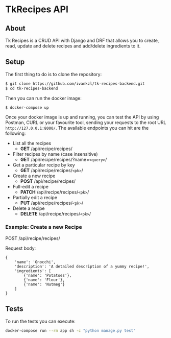 # TkRecipes API

## About

Tk Recipes is a CRUD API with Django and DRF that allows you to create, read, update and delete recipes and add/delete ingredients to it.

## Setup

The first thing to do is to clone the repository:

```sh
$ git clone https://github.com/ivankzl/tk-recipes-backend.git
$ cd tk-recipes-backend
```

Then you can run the docker image:


```sh
$ docker-compose up
```

Once your docker image is up and running, you can test the API by using Postman, CURL or your favourite tool, sending your requests to the root URL `http://127.0.0.1:8000/`. The available endpoints you can hit are the following:

- List all the recipes
    - **GET** /api/recipe/recipes/
- Filter recipes by name (case insensitive)
    - **GET** /api/recipe/recipes/?name=`<query>`/
- Get a particular recipe by key
    - **GET** /api/recipe/recipes/`<pk>`/
- Create a new recipe
    - **POST** /api/recipe/recipes/
- Full-edit a recipe
    - **PATCH** /api/recipe/recipes/`<pk>`/
- Partially edit a recipe
    - **PUT** /api/recipe/recipes/`<pk>`/ 
- Delete a recipe
    - **DELETE** /api/recipe/recipes/`<pk>`/

### Example: Create a new Recipe

POST /api/recipe/recipes/

Request body:

    {
        'name': 'Gnocchi',
        'description': 'A detailed description of a yummy recipe!',
        'ingredients': [
            {'name': 'Potatoes'},
            {'name': 'Flour'},
            {'name': 'Nutmeg'}
        ]
    }


## Tests

To run the tests you can execute:
```sh
docker-compose run --rm app sh -c "python manage.py test"
```